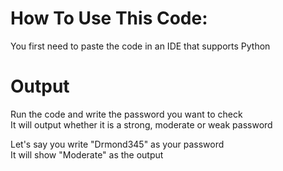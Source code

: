# How To Use This Code:  
You first need to paste the code in an IDE that supports Python  

# Output  
Run the code and write the password you want to check  
It will output whether it is a strong, moderate or weak password  

Let's say you write "Drmond345" as your password  
It will show "Moderate" as the output
